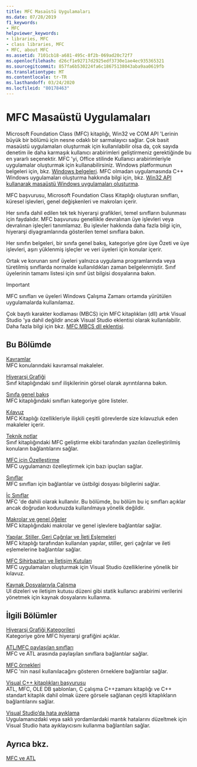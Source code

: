 ```yaml
---
title: MFC Masaüstü Uygulamaları
ms.date: 07/28/2019
f1_keywords:
- MFC
helpviewer_keywords:
- libraries, MFC
- class libraries, MFC
- MFC, about MFC
ms.assetid: 7101cb18-a681-495c-8f2b-069ad20c72f7
ms.openlocfilehash: d26cf1e92717d2925edf3730e1ae4ec935365321
ms.sourcegitcommit: 857fa6b530224fa6c18675138043aba9aa0619fb
ms.translationtype: MT
ms.contentlocale: tr-TR
ms.lasthandoff: 03/24/2020
ms.locfileid: "80178463"
---
```

# <a name="mfc-desktop-applications"></a>MFC Masaüstü Uygulamaları

Microsoft Foundation Class (MFC) kitaplığı, Win32 ve COM API 'Lerinin büyük bir bölümü için nesne odaklı bir sarmalayıcı sağlar. Çok basit masaüstü uygulamaları oluşturmak için kullanılabilir olsa da, çok sayıda denetim ile daha karmaşık kullanıcı arabirimleri geliştirmeniz gerektiğinde bu en yararlı seçenektir. MFC 'yi, Office stilinde Kullanıcı arabirimleriyle uygulamalar oluşturmak için kullanabilirsiniz. Windows platformunun belgeleri için, bkz. [Windows belgeleri](/windows/index). MFC olmadan uygulamasında C++ Windows uygulamaları oluşturma hakkında bilgi için, bkz. [Win32 API kullanarak masaüstü Windows uygulamaları oluşturma](/windows/win32/index).

MFC başvurusu, Microsoft Foundation Class Kitaplığı oluşturan sınıfları, küresel işlevleri, genel değişkenleri ve makroları içerir.

Her sınıfa dahil edilen tek tek hiyerarşi grafikleri, temel sınıfların bulunması için faydalıdır. MFC başvurusu genellikle devralınan üye işlevleri veya devralınan işleçleri tanımlamaz. Bu işlevler hakkında daha fazla bilgi için, hiyerarşi diyagramlarında gösterilen temel sınıflara bakın.

Her sınıfın belgeleri, bir sınıfa genel bakış, kategoriye göre üye Özeti ve üye işlevleri, aşırı yüklenmiş işleçler ve veri üyeleri için konular içerir.

Ortak ve korunan sınıf üyeleri yalnızca uygulama programlarında veya türetilmiş sınıflarda normalde kullanıldıkları zaman belgelenmiştir. Sınıf üyelerinin tamamı listesi için sınıf üst bilgisi dosyalarına bakın.

> [!IMPORTANT]
>  MFC sınıfları ve üyeleri Windows Çalışma Zamanı ortamda yürütülen uygulamalarda kullanılamaz.
>
>  Çok baytlı karakter kodlaması (MBCS) için MFC kitaplıkları (dll) artık Visual Studio 'ya dahil değildir ancak Visual Studio eklentisi olarak kullanılabilir. Daha fazla bilgi için bkz. [MFC MBCS dll eklentisi](mfc-mbcs-dll-add-on.md).

## <a name="in-this-section"></a>Bu Bölümde

[Kavramlar ](mfc-concepts.md)<br/>
MFC konularındaki kavramsal makaleler.

[Hiyerarşi Grafiği](hierarchy-chart.md)<br/>
Sınıf kitaplığındaki sınıf ilişkilerinin görsel olarak ayrıntılarına bakın.

[Sınıfa genel bakış](class-library-overview.md)<br/>
MFC kitaplığındaki sınıfları kategoriye göre listeler.

[Kılavuz](walkthroughs-mfc.md)<br/>
MFC Kitaplığı özellikleriyle ilişkili çeşitli görevlerde size kılavuzluk eden makaleler içerir.

[Teknik notlar](mfc-technical-notes.md)<br/>
Sınıf kitaplığındaki MFC geliştirme ekibi tarafından yazılan özelleştirilmiş konuların bağlantılarını sağlar.

[MFC için Özelleştirme](customization-for-mfc.md)<br/>
MFC uygulamanızı özelleştirmek için bazı ipuçları sağlar.

[Sınıflar](reference/mfc-classes.md)<br/>
MFC sınıfları için bağlantılar ve üstbilgi dosyası bilgilerini sağlar.

[İç Sınıflar](reference/internal-classes.md)<br/>
MFC 'de dahili olarak kullanılır. Bu bölümde, bu bölüm bu iç sınıfları açıklar ancak doğrudan kodunuzda kullanılmaya yönelik değildir.

[Makrolar ve genel öğeler](reference/mfc-macros-and-globals.md)<br/>
MFC kitaplığındaki makrolar ve genel işlevlere bağlantılar sağlar.

[Yapılar, Stiller, Geri Çağrılar ve İleti Eşlemeleri](reference/structures-styles-callbacks-and-message-maps.md)<br/>
MFC kitaplığı tarafından kullanılan yapılar, stiller, geri çağrılar ve ileti eşlemelerine bağlantılar sağlar.

[MFC Sihirbazları ve İletişim Kutuları](reference/mfc-wizards-and-dialog-boxes.md)<br/>
MFC uygulamaları oluşturmak için Visual Studio özelliklerine yönelik bir kılavuz.

[Kaynak Dosyalarıyla Çalışma](../windows/working-with-resource-files.md)<br/>
UI dizeleri ve iletişim kutusu düzeni gibi statik kullanıcı arabirimi verilerini yönetmek için kaynak dosyalarını kullanma.

## <a name="related-sections"></a>İlgili Bölümler

[Hiyerarşi Grafiği Kategorileri](hierarchy-chart-categories.md)<br/>
Kategoriye göre MFC hiyerarşi grafiğini açıklar.

[ATL/MFC paylaşılan sınıfları](../atl-mfc-shared/atl-mfc-shared-classes.md)<br/>
MFC ve ATL arasında paylaşılan sınıflara bağlantılar sağlar.

[MFC örnekleri](../overview/visual-cpp-samples.md#mfc-samples)<br/>
MFC 'nin nasıl kullanılacağını gösteren örneklere bağlantılar sağlar.

[Visual C++ kitaplıkları başvurusu](../standard-library/cpp-standard-library-reference.md)<br/>
ATL, MFC, OLE DB şablonları, C çalışma C++zamanı kitaplığı ve C++ standart kitaplık dahil olmak üzere görsele sağlanan çeşitli kitaplıkların bağlantılarını sağlar.

[Visual Studio’da hata ayıklama](/visualstudio/debugger/debugging-in-visual-studio)<br/>
Uygulamanızdaki veya saklı yordamlardaki mantık hatalarını düzeltmek için Visual Studio hata ayıklayıcısını kullanma bağlantıları sağlar.

## <a name="see-also"></a>Ayrıca bkz.

[MFC ve ATL](mfc-and-atl.md)
